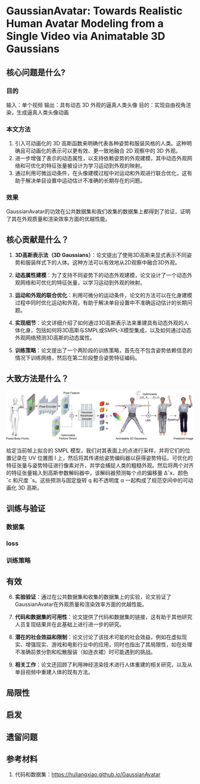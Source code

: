 # GaussianAvatar: Towards Realistic Human Avatar Modeling from a Single Video via Animatable 3D Gaussians

## 核心问题是什么?



### 目的

输入：单个视频
输出：具有动态 3D 外观的逼真人类头像
目的：实现自由视角渲染，生成逼真人类头像动画

### 本文方法

1. 引入可动画化的 3D 高斯函数来明确代表各种姿势和服装风格的人类。这种明确且可动画化的表示可以更有效、更一致地融合 2D 观察中的 3D 外观。
2. 进一步增强了表示的动态属性，以支持依赖姿势的外观建模，其中动态外观网络和可优化的特征张量被设计为学习运动到外观的映射。
3. 通过利用可微运动条件，在头像建模过程中对运动和外观进行联合优化，这有助于解决单目设置中运动估计不准确的长期存在的问题。 

### 效果

GaussianAvatar的功效在公共数据集和我们收集的数据集上都得到了验证，证明了其在外观质量和渲染效率方面的优越性能。

## 核心贡献是什么？

1.  **3D高斯表示法（3D Gaussians）**：论文提出了使用3D高斯来显式表示不同姿势和服装样式下的人体。这种方法可以有效地从2D观察中融合3D外观。

2.  **动态属性建模**：为了支持不同姿势下的动态外观建模，论文设计了一个动态外观网络和可优化的特征张量，以学习运动到外观的映射。

3.  **运动和外观的联合优化**：利用可微分的运动条件，论文的方法可以在化身建模过程中同时优化运动和外观，有助于解决单目设置中不准确运动估计的长期问题。

4.  **实现细节**：论文详细介绍了如何通过3D高斯表示法来重建具有动态外观的人体化身，包括如何将3D高斯与SMPL或SMPL-X模型集成，以及如何通过动态外观网络预测3D高斯的动态属性。

5.  **训练策略**：论文提出了一个两阶段的训练策略，首先在不包含姿势依赖信息的情况下训练网络，然后在第二阶段整合姿势特征编码。

## 大致方法是什么？

![](./assets/82d375fd34be9159c016cd90b45fa271_3_Figure_2_101110372.png)

给定当前帧上拟合的 SMPL 模型，我们对其表面上的点进行采样，并将它们的位置记录在 UV 位置图 I 上，然后将其传递给姿势编码器以获得姿势特征。可优化的特征张量与姿势特征进行像素对齐，并学会捕捉人类的粗糙外观。然后将两个对齐的特征张量输入到高斯参数解码器中，该解码器预测每个点的偏移量 Δˆx、颜色 ˆc 和尺度 ˆs。这些预测与固定旋转 q 和不透明度 α 一起构成了规范空间中的可动画化 3D 高斯。

## 训练与验证

### 数据集

### loss

### 训练策略

## 有效

6.  **实验验证**：通过在公共数据集和收集的数据集上的实验，论文验证了GaussianAvatar在外观质量和渲染效率方面的优越性能。

7.  **代码和数据集的可用性**：论文提供了代码和数据集的链接，这有助于其他研究人员复现结果并在此基础上进行进一步的研究。

8.  **潜在的社会效益和限制**：论文讨论了该技术可能的社会效益，例如在虚拟现实、增强现实、游戏和电影行业中的应用，同时也指出了其局限性，如在处理不准确前景分割和松散服装（如连衣裙）时可能遇到的挑战。

9.  **相关工作**：论文还回顾了利用神经渲染技术进行人体重建的相关研究，以及从单目视频中重建人体的现有方法。

## 局限性

## 启发

## 遗留问题

## 参考材料

1. 代码和数据集：https://huliangxiao.github.io/GaussianAvatar